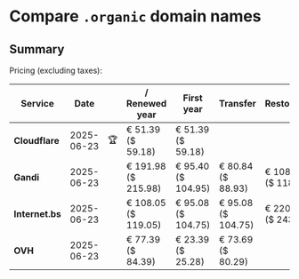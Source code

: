 # Compare `.organic` domain names

## Summary

Pricing (excluding taxes):

| Service | Date |  | / Renewed year | First year | Transfer | Restoration |
|--|--|--|--|--|--|--|
| **Cloudflare** | 2025-06-23 | 🏆 | € 51.39<br>($ 59.18) | € 51.39<br>($ 59.18) |  |  |
| **Gandi** | 2025-06-23 |  | € 191.98<br>($ 215.98) | € 95.40<br>($ 104.95) | € 80.84<br>($ 88.93) | € 108.01<br>($ 118.81) |
| **Internet.bs** | 2025-06-23 |  | € 108.05<br>($ 119.05) | € 95.08<br>($ 104.75) | € 95.08<br>($ 104.75) | € 220.79<br>($ 243.25) |
| **OVH** | 2025-06-23 |  | € 77.39<br>($ 84.39) | € 23.39<br>($ 25.28) | € 73.69<br>($ 80.29) |  |

